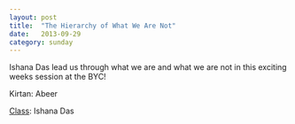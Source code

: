 ```yaml
---
layout: post
title:  "The Hierarchy of What We Are Not"
date:   2013-09-29
category: sunday
---
```


Ishana Das lead us through what we are and what we are not in this exciting weeks session at the BYC!

Kirtan: Abeer

[Class](https://s3.amazonaws.com/beginningbhakti/2013-09-29-The-Hierarchy-of-What-We-Are-Not/Class.Ishana.mp3): Ishana Das

